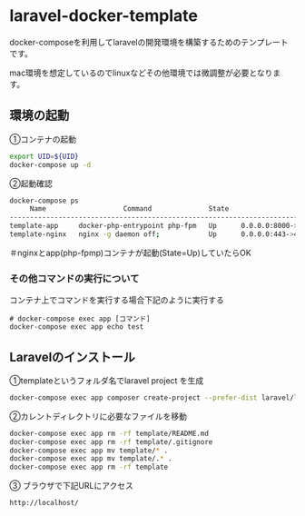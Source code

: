 # laravel-docker-template

docker-composeを利用してlaravelの開発環境を構築するためのテンプレートです。

mac環境を想定しているのでlinuxなどその他環境では微調整が必要となります。

## 環境の起動

①コンテナの起動
```bash
export UID=${UID}
docker-compose up -d
```

②起動確認
```bash
docker-compose ps
     Name                   Command              State                    Ports
-------------------------------------------------------------------------------------------------
template-app     docker-php-entrypoint php-fpm   Up      0.0.0.0:8000->8000/tcp, 9000/tcp
template-nginx   nginx -g daemon off;            Up      0.0.0.0:443->443/tcp, 0.0.0.0:80->80/tcp
```
＃nginxとapp(php-fpmp)コンテナが起動(State=Up)していたらOK

### その他コマンドの実行について

コンテナ上でコマンドを実行する場合下記のように実行する
```
# docker-compose exec app [コマンド]
docker-compose exec app echo test
```

## Laravelのインストール

①templateというフォルダ名でlaravel project を生成
```bash
docker-compose exec app composer create-project --prefer-dist laravel/laravel template 
```

②カレントディレクトリに必要なファイルを移動
```bash
docker-compose exec app rm -rf template/README.md 
docker-compose exec app rm -rf template/.gitignore 
docker-compose exec app mv template/* . 
docker-compose exec app mv template/.* . 
docker-compose exec app rm -rf template 
```

③ ブラウザで下記URLにアクセス

```
http://localhost/
```

